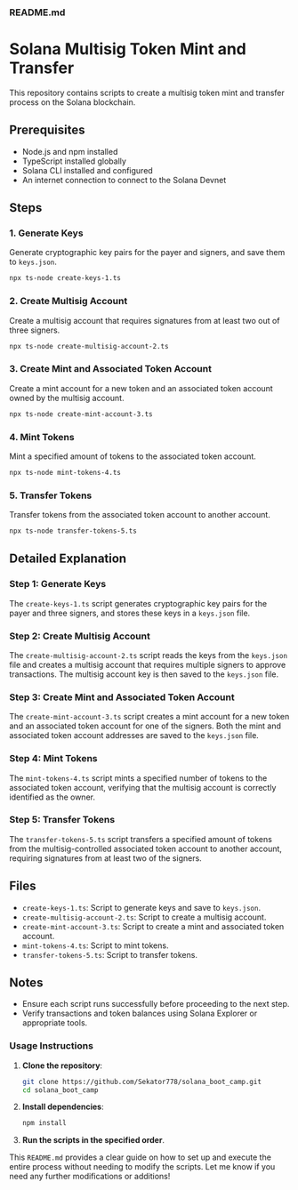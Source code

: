 ### README.md

# Solana Multisig Token Mint and Transfer

This repository contains scripts to create a multisig token mint and transfer process on the Solana blockchain.

## Prerequisites

- Node.js and npm installed
- TypeScript installed globally
- Solana CLI installed and configured
- An internet connection to connect to the Solana Devnet

## Steps

### 1. Generate Keys

Generate cryptographic key pairs for the payer and signers, and save them to `keys.json`.

```sh
npx ts-node create-keys-1.ts
```

### 2. Create Multisig Account

Create a multisig account that requires signatures from at least two out of three signers.

```sh
npx ts-node create-multisig-account-2.ts
```

### 3. Create Mint and Associated Token Account

Create a mint account for a new token and an associated token account owned by the multisig account.

```sh
npx ts-node create-mint-account-3.ts
```

### 4. Mint Tokens

Mint a specified amount of tokens to the associated token account.

```sh
npx ts-node mint-tokens-4.ts
```

### 5. Transfer Tokens

Transfer tokens from the associated token account to another account.

```sh
npx ts-node transfer-tokens-5.ts
```

## Detailed Explanation

### Step 1: Generate Keys

The `create-keys-1.ts` script generates cryptographic key pairs for the payer and three signers, and stores these keys in a `keys.json` file.

### Step 2: Create Multisig Account

The `create-multisig-account-2.ts` script reads the keys from the `keys.json` file and creates a multisig account that requires multiple signers to approve transactions. The multisig account key is then saved to the `keys.json` file.

### Step 3: Create Mint and Associated Token Account

The `create-mint-account-3.ts` script creates a mint account for a new token and an associated token account for one of the signers. Both the mint and associated token account addresses are saved to the `keys.json` file.

### Step 4: Mint Tokens

The `mint-tokens-4.ts` script mints a specified number of tokens to the associated token account, verifying that the multisig account is correctly identified as the owner.

### Step 5: Transfer Tokens

The `transfer-tokens-5.ts` script transfers a specified amount of tokens from the multisig-controlled associated token account to another account, requiring signatures from at least two of the signers.

## Files

- `create-keys-1.ts`: Script to generate keys and save to `keys.json`.
- `create-multisig-account-2.ts`: Script to create a multisig account.
- `create-mint-account-3.ts`: Script to create a mint and associated token account.
- `mint-tokens-4.ts`: Script to mint tokens.
- `transfer-tokens-5.ts`: Script to transfer tokens.

## Notes

- Ensure each script runs successfully before proceeding to the next step.
- Verify transactions and token balances using Solana Explorer or appropriate tools.

### Usage Instructions

1. **Clone the repository**:
   ```sh
   git clone https://github.com/Sekator778/solana_boot_camp.git
   cd solana_boot_camp
   ```

2. **Install dependencies**:
   ```sh
   npm install
   ```

3. **Run the scripts in the specified order**.

This `README.md` provides a clear guide on how to set up and execute the entire process without needing to modify the scripts. Let me know if you need any further modifications or additions!